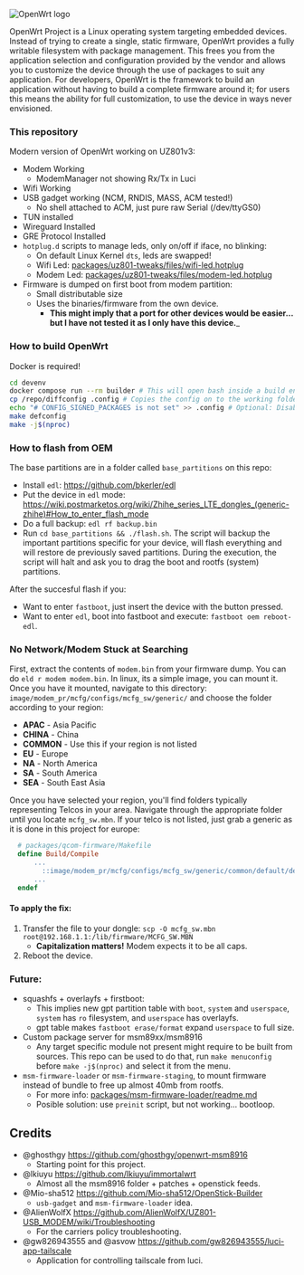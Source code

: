 ![OpenWrt logo](https://raw.githubusercontent.com/openwrt/openwrt/refs/heads/main/include/logo.png)

OpenWrt Project is a Linux operating system targeting embedded devices. Instead
of trying to create a single, static firmware, OpenWrt provides a fully
writable filesystem with package management. This frees you from the
application selection and configuration provided by the vendor and allows you
to customize the device through the use of packages to suit any application.
For developers, OpenWrt is the framework to build an application without having
to build a complete firmware around it; for users this means the ability for
full customization, to use the device in ways never envisioned.

### This repository
Modern version of OpenWrt working on UZ801v3:
- Modem Working
  - ModemManager not showing Rx/Tx in Luci
- Wifi Working
- USB gadget working (NCM, RNDIS, MASS, ACM tested!)
  - No shell attached to ACM, just pure raw Serial (/dev/ttyGS0)
- TUN installed
- Wireguard Installed
- GRE Protocol Installed
- `hotplug.d` scripts to manage leds, only on/off if iface, no blinking:
  - On default Linux Kernel `dts`, leds are swapped!
  - Wifi Led: [packages/uz801-tweaks/files/wifi-led.hotplug](packages/uz801-tweaks/files/wifi-led.hotplug)
  - Modem Led: [packages/uz801-tweaks/files/modem-led.hotplug](packages/uz801-tweaks/files/modem-led.hotplug)
- Firmware is dumped on first boot from modem partition:
  - Small distributable size
  - Uses the binaries/firmware from the own device.
    - __This might imply that a port for other devices would be easier... but I have not tested it as I only have this device.___

### How to build OpenWrt
Docker is required!
```bash
cd devenv
docker compose run --rm builder # This will open bash inside a build environment
cp /repo/diffconfig .config # Copies the config on to the working folder
echo "# CONFIG_SIGNED_PACKAGES is not set" >> .config # Optional: Disable APK signature verification
make defconfig
make -j$(nproc)
```

### How to flash from OEM
The base partitions are in a folder called `base_partitions` on this repo:
- Install `edl`: https://github.com/bkerler/edl
- Put the device in `edl` mode: https://wiki.postmarketos.org/wiki/Zhihe_series_LTE_dongles_(generic-zhihe)#How_to_enter_flash_mode
- Do a full backup: `edl rf backup.bin`
- Run `cd base_partitions && ./flash.sh`. The script will backup the important partitions specific for your device, will flash everything and will restore de previously saved partitions. During the execution, the script will halt and ask you to drag the boot and rootfs (system) partitions.

After the succesful flash if you:
- Want to enter `fastboot`, just insert the device with the button pressed.
- Want to enter `edl`, boot into fastboot and execute: `fastboot oem reboot-edl`.

### No Network/Modem Stuck at Searching

First, extract the contents of `modem.bin` from your firmware dump. You can do `eld r modem modem.bin`. In linux, its a simple image, you can mount it. Once you have it mounted, navigate to this directory: `image/modem_pr/mcfg/configs/mcfg_sw/generic/` and choose the folder according to your region:

- **APAC** - Asia Pacific
- **CHINA** - China
- **COMMON** - Use this if your region is not listed
- **EU** - Europe
- **NA** - North America
- **SA** - South America
- **SEA** - South East Asia

Once you have selected your region, you'll find folders typically representing Telcos in your area. Navigate through the appropriate folder until you locate `mcfg_sw.mbn`. If your telco is not listed, just grab a generic as it is done in this project for europe:
```makefile
  # packages/qcom-firmware/Makefile
  define Build/Compile
      ...
  		::image/modem_pr/mcfg/configs/mcfg_sw/generic/common/default/default/mcfg_sw.mbn $(PKG_BUILD_DIR)/uz801
      ...
  endef
```

#### To apply the fix:
1. Transfer the file to your dongle: `scp -O mcfg_sw.mbn root@192.168.1.1:/lib/firmware/MCFG_SW.MBN`
   - **Capitalization matters!** Modem expects it to be all caps.
3. Reboot the device.

### Future:
- squashfs + overlayfs + firstboot:
  - This implies new gpt partition table with `boot`, `system` and `userspace`, `system` has `ro` filesystem, and `userspace` has overlayfs.
  - gpt table makes `fastboot erase/format` expand `userspace` to full size.
- Custom package server for msm89xx/msm8916
  - Any target specific module not present might require to be built from sources. This repo can be used to do that, run `make menuconfig` before `make -j$(nproc)` and select it from the menu.
- `msm-firmware-loader` or `msm-firmware-staging`, to mount firmware instead of bundle to free up almost 40mb from rootfs.
  - For more info: [packages/msm-firmware-loader/readme.md](packages/msm-firmware-loader/readme.md)
  - Posible solution: use `preinit` script, but not working... bootloop.

## Credits
- @ghosthgy https://github.com/ghosthgy/openwrt-msm8916
  - Starting point for this project.
- @lkiuyu https://github.com/lkiuyu/immortalwrt
  - Almost all the msm8916 folder + patches + openstick feeds.
- @Mio-sha512 https://github.com/Mio-sha512/OpenStick-Builder
  - `usb-gadget` and `msm-firmware-loader` idea.
- @AlienWolfX https://github.com/AlienWolfX/UZ801-USB_MODEM/wiki/Troubleshooting
  - For the carriers policy troubleshooting.
- @gw826943555 and @asvow https://github.com/gw826943555/luci-app-tailscale
  - Application for controlling tailscale from luci.

